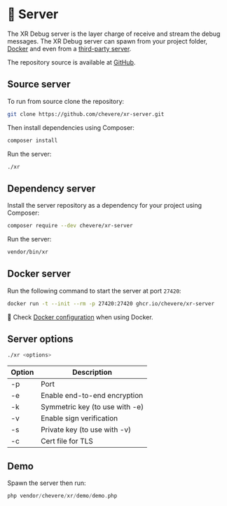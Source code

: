 # 🦄 Server

The XR Debug server is the layer charge of receive and stream the debug messages. The XR Debug server can spawn from your project folder, [Docker](docker.md) and even from a [third-party server](../developer/server-spec.md).

The repository source is available at [GitHub](https://github.com/chevere/xr-server).

## Source server

To run from source clone the repository:

```sh
git clone https://github.com/chevere/xr-server.git
```

Then install dependencies using Composer:

```sh
composer install
```

Run the server:

```sh
./xr
```

## Dependency server

Install the server repository as a dependency for your project using Composer:

```sh
composer require --dev chevere/xr-server
```

Run the server:

```sh
vendor/bin/xr
```

## Docker server

Run the following command to start the server at port `27420`:

```sh
docker run -t --init --rm -p 27420:27420 ghcr.io/chevere/xr-server
```

🐋 Check [Docker configuration](../configuration/docker-configuration.md) when using Docker.

## Server options

```sh
./xr <options>
```

| Option | Description                    |
| ------ | ------------------------------ |
| -p     | Port                           |
| -e     | Enable end-to-end encryption   |
| -k     | Symmetric key (to use with -e) |
| -v     | Enable sign verification       |
| -s     | Private key (to use with -v)   |
| -c     | Cert file for TLS              |

## Demo

Spawn the server then run:

```php
php vendor/chevere/xr/demo/demo.php
```
